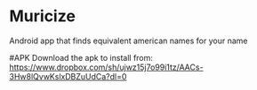 # Muricize
Android app that finds equivalent american names for your name

#APK
Download the apk to install from:
https://www.dropbox.com/sh/ujwz15j7o99i1tz/AACs-3Hw8lQvwKslxDBZuUdCa?dl=0
